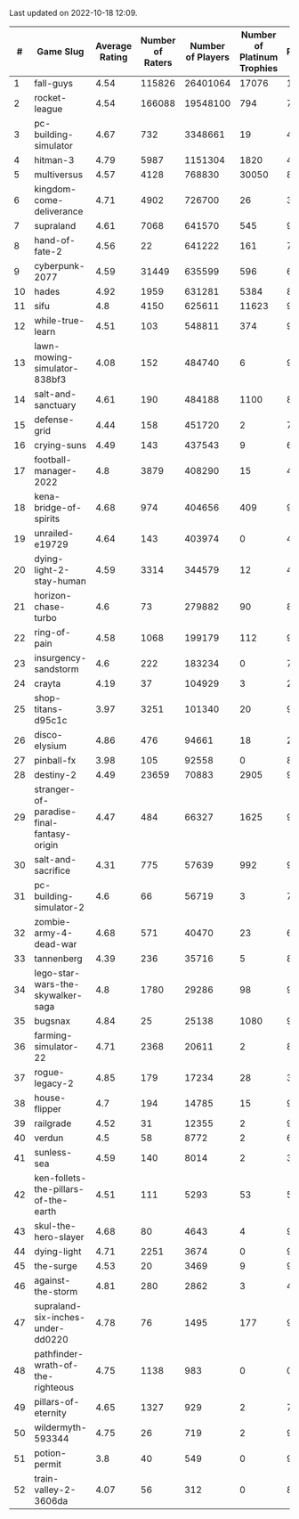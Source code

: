 Last updated on 2022-10-18 12:09.


|#|Game Slug|Average Rating|Number of Raters|Number of Players|Number of Platinum Trophies|Max Rarity (%)|
|---|---|---|---|---|---|---|
|1|fall-guys|4.54|115826|26401064|17076|1|
|2|rocket-league|4.54|166088|19548100|794|74|
|3|pc-building-simulator|4.67|732|3348661|19|47|
|4|hitman-3|4.79|5987|1151304|1820|48|
|5|multiversus|4.57|4128|768830|30050|80|
|6|kingdom-come-deliverance|4.71|4902|726700|26|30|
|7|supraland|4.61|7068|641570|545|99|
|8|hand-of-fate-2|4.56|22|641222|161|72|
|9|cyberpunk-2077|4.59|31449|635599|596|61|
|10|hades|4.92|1959|631281|5384|89|
|11|sifu|4.8|4150|625611|11623|96|
|12|while-true-learn|4.51|103|548811|374|93|
|13|lawn-mowing-simulator-838bf3|4.08|152|484740|6|90|
|14|salt-and-sanctuary|4.61|190|484188|1100|83|
|15|defense-grid|4.44|158|451720|2|79|
|16|crying-suns|4.49|143|437543|9|65|
|17|football-manager-2022|4.8|3879|408290|15|48|
|18|kena-bridge-of-spirits|4.68|974|404656|409|94|
|19|unrailed-e19729|4.64|143|403974|0|40|
|20|dying-light-2-stay-human|4.59|3314|344579|12|47|
|21|horizon-chase-turbo|4.6|73|279882|90|83|
|22|ring-of-pain|4.58|1068|199179|112|97|
|23|insurgency-sandstorm|4.6|222|183234|0|7|
|24|crayta|4.19|37|104929|3|23|
|25|shop-titans-d95c1c|3.97|3251|101340|20|98|
|26|disco-elysium|4.86|476|94661|18|28|
|27|pinball-fx|3.98|105|92558|0|85|
|28|destiny-2|4.49|23659|70883|2905|97|
|29|stranger-of-paradise-final-fantasy-origin|4.47|484|66327|1625|98|
|30|salt-and-sacrifice|4.31|775|57639|992|91|
|31|pc-building-simulator-2|4.6|66|56719|3|71|
|32|zombie-army-4-dead-war|4.68|571|40470|23|66|
|33|tannenberg|4.39|236|35716|5|80|
|34|lego-star-wars-the-skywalker-saga|4.8|1780|29286|98|98|
|35|bugsnax|4.84|25|25138|1080|97|
|36|farming-simulator-22|4.71|2368|20611|2|83|
|37|rogue-legacy-2|4.85|179|17234|28|36|
|38|house-flipper|4.7|194|14785|15|93|
|39|railgrade|4.52|31|12355|2|98|
|40|verdun|4.5|58|8772|2|68|
|41|sunless-sea|4.59|140|8014|2|37|
|42|ken-follets-the-pillars-of-the-earth|4.51|111|5293|53|55|
|43|skul-the-hero-slayer|4.68|80|4643|4|96|
|44|dying-light|4.71|2251|3674|0|98|
|45|the-surge|4.53|20|3469|9|94|
|46|against-the-storm|4.81|280|2862|3|40|
|47|supraland-six-inches-under-dd0220|4.78|76|1495|177|99|
|48|pathfinder-wrath-of-the-righteous|4.75|1138|983|0|0.1|
|49|pillars-of-eternity|4.65|1327|929|2|79|
|50|wildermyth-593344|4.75|26|719|2|90|
|51|potion-permit|3.8|40|549|0|97|
|52|train-valley-2-3606da|4.07|56|312|0|88|
